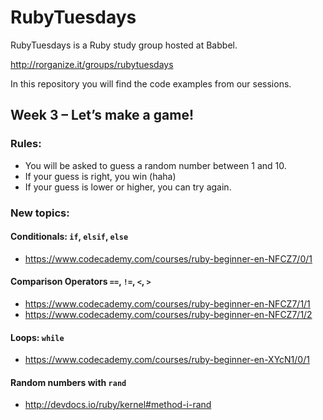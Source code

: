 # RubyTuesdays

RubyTuesdays is a Ruby study group hosted at Babbel.

http://rorganize.it/groups/rubytuesdays

In this repository you will find the code examples from our sessions.

## Week 3 – Let’s make a game!

### Rules:

- You will be asked to guess a random number between 1 and 10.
- If your guess is right, you win (haha)
- If your guess is lower or higher, you can try again.

### New topics:

#### Conditionals: `if`, `elsif`, `else`

- https://www.codecademy.com/courses/ruby-beginner-en-NFCZ7/0/1

#### Comparison Operators `==`, `!=`, `<`, `>`

- https://www.codecademy.com/courses/ruby-beginner-en-NFCZ7/1/1
- https://www.codecademy.com/courses/ruby-beginner-en-NFCZ7/1/2

#### Loops: `while`

- https://www.codecademy.com/courses/ruby-beginner-en-XYcN1/0/1

#### Random numbers with `rand`

- http://devdocs.io/ruby/kernel#method-i-rand
